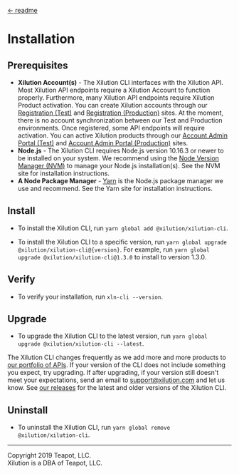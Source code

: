 [<- readme](../README.md)

# Installation

## Prerequisites

* **Xilution Account(s)** - 
The Xilution CLI interfaces with the Xilution API.
Most Xilution API endpoints require a Xilution Account to function properly.
Furthermore, many Xilution API endpoints require Xilution Product activation.
You can create Xilution accounts through our [Registration (Test)](https://test.register.xilution.com) and [Registration (Production)](https://register.xilution.com) sites.
At the moment, there is no account synchronization between our Test and Production environments.
Once registered, some API endpoints will require activation.
You can active Xilution products through our [Account Admin Portal (Test)](https://test.portal.xilution.com) and [Account Admin Portal (Production)](https://portal.xilution.com) sites.
* **Node.js** -
The Xilution CLI requires Node.js version 10.16.3 or newer to be installed on your system. 
We recommend using the [Node Version Manager (NVM)](https://github.com/nvm-sh/nvm) to manage your Node.js installation(s).
See the NVM site for installation instructions.
* **A Node Package Manager** -
[Yarn](https://yarnpkg.com/en/) is the Node.js package manager we use and recommend.
See the Yarn site for installation instructions.

## Install

* To install the Xilution CLI, run `yarn global add @xilution/xilution-cli`.

* To install the Xilution CLI to a specific version, run `yarn global upgrade @xilution/xilution-cli@{version}`.
For example, run `yarn global upgrade @xilution/xilution-cli@1.3.0` to install to version 1.3.0.

## Verify

* To verify your installation, run `xln-cli --version`.

## Upgrade

* To upgrade the Xilution CLI to the latest version, run `yarn global upgrade @xilution/xilution-cli --latest`.

The Xilution CLI changes frequently as we add more and more products to [our portfolio of APIs](https://products.xilution.com).
If your version of the CLI does not include something you expect, try upgrading.
If after upgrading, if your version still doesn't meet your expectations, send an email to [support@xilution.com](mailto:support@xilution.com) and let us know.
See [our releases](https://github.com/xilution/xilution-cli/releases) for the latest and older versions of the Xilution CLI.

## Uninstall

* To uninstall the Xilution CLI, run `yarn global remove @xilution/xilution-cli`.

---
Copyright 2019 Teapot, LLC.  
Xilution is a DBA of Teapot, LLC.
